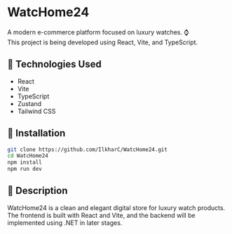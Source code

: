 # WatcHome24

A modern e-commerce platform focused on luxury watches. ⌚  
This project is being developed using React, Vite, and TypeScript.

## 🔧 Technologies Used

- React
- Vite
- TypeScript
- Zustand
- Tailwind CSS

## 🚀 Installation

```bash
git clone https://github.com/IlkharC/WatcHome24.git
cd WatcHome24
npm install
npm run dev
```

## 📝 Description

WatcHome24 is a clean and elegant digital store for luxury watch products.  
The frontend is built with React and Vite, and the backend will be implemented using .NET in later stages.
